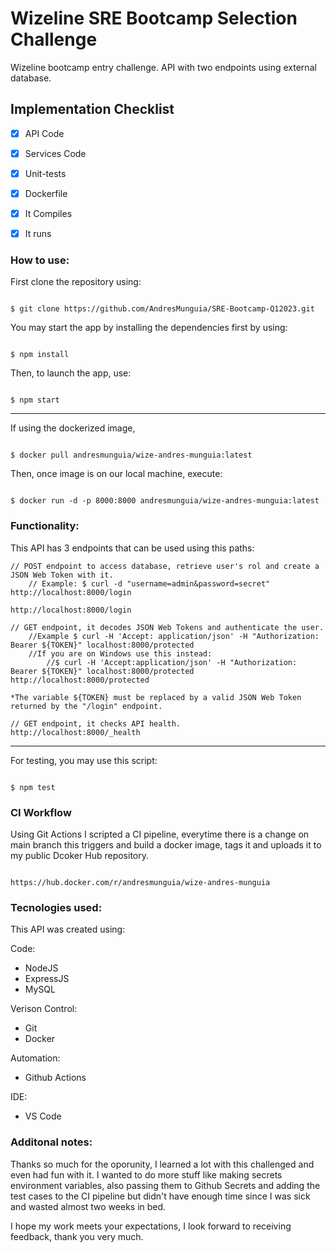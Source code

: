 # Wizeline SRE Bootcamp Selection Challenge

Wizeline bootcamp entry challenge.
API with two endpoints using external database.



## Implementation Checklist

- [x] API Code
- [x] Services Code
- [x] Unit-tests
- [x] Dockerfile
- [x] It Compiles
- [x] It runs



### How to use:

First clone the repository using:

```

$ git clone https://github.com/AndresMunguia/SRE-Bootcamp-Q12023.git

```


You may start the app by installing the dependencies first by using:

```

$ npm install

```

Then, to launch the app, use:

```

$ npm start

```



----------------------------------------



If using the dockerized image, 

```

$ docker pull andresmunguia/wize-andres-munguia:latest

```

Then, once image is on our local machine, execute:

```

$ docker run -d -p 8000:8000 andresmunguia/wize-andres-munguia:latest

```



### Functionality:

This API has 3 endpoints that can be used using this paths:

```
// POST endpoint to access database, retrieve user's rol and create a JSON Web Token with it.
    // Example: $ curl -d "username=admin&password=secret" http://localhost:8000/login

http://localhost:8000/login
```
```
// GET endpoint, it decodes JSON Web Tokens and authenticate the user.
    //Example $ curl -H 'Accept: application/json' -H "Authorization: Bearer ${TOKEN}" localhost:8000/protected
    //If you are on Windows use this instead: 
        //$ curl -H 'Accept:application/json' -H "Authorization: Bearer ${TOKEN}" localhost:8000/protected
http://localhost:8000/protected

*The variable ${TOKEN} must be replaced by a valid JSON Web Token returned by the "/login" endpoint.
```
```
// GET endpoint, it checks API health.
http://localhost:8000/_health
```


----------------------------------------


For testing, you may use this script:

```

$ npm test

```

### CI Workflow

Using Git Actions I scripted a CI pipeline, everytime there is a change on main branch this triggers and build a docker image, tags it and uploads it to my public Dcoker Hub repository.

```

https://hub.docker.com/r/andresmunguia/wize-andres-munguia

```


### Tecnologies used:


This API was created using:


Code:
- NodeJS
- ExpressJS
- MySQL

Verison Control:
- Git
- Docker

Automation:
- Github Actions

IDE:
- VS Code


### Additonal notes:

Thanks so much for the oporunity, I learned a lot with this challenged and even had fun with it. I wanted to do more stuff like making secrets environment variables, also passing them to Github Secrets and adding the test cases to the CI pipeline but didn't have enough time since I was sick and wasted almost two weeks in bed. 

I hope my work meets your expectations, I look forward to receiving feedback, thank you very much.